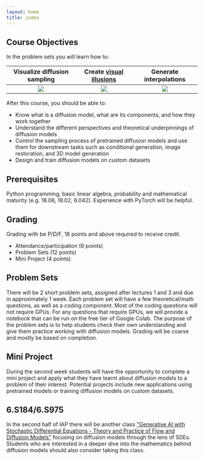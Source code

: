 ```yaml
---
layout: home
title: index
---
```


## Course Objectives

In the problem sets you will learn how to:

| Visualize diffusion sampling | Create [visual illusions][va-link] | Generate interpolations |
|:----------------------------:|:----------------------------------:|:-----------------------:|
| ![][flow-img]                | ![][rot-img]                       | ![][intp-img]           |


After this course, you should be able to:
 - Know what is a diffusion model, what are its components, and how they work together
 - Understand the different perspectives and theoretical underpinnings of diffusion models
 - Control the sampling process of pretrained diffusion models and use them for downstream tasks such as conditional generation, image restoration, and 3D model generation
 - Design and train diffusion models on custom datasets


## Prerequisites

Python programming, basic linear algebra, probability and mathematical maturity (e.g. 18.06, 18.02, 6.042). Experience with PyTorch will be helpful.

## Grading

Grading with be P/D/F, 18 points and above required to receive credit.
 - Attendance/participation (6 points)
 - Problem Sets (12 points)
 - Mini Project (4 points)

## Problem Sets

There will be 2 short problem sets, assigned after lectures 1 and 3 and due in approximately 1 week. Each problem set will have a few theoretical/math questions, as well as a coding component. Most of the coding questions will not require GPUs. For any questions that require GPUs, we will provide a notebook that can be run on the free tier of Google Colab. The purpose of the problem sets is to help students check their own understanding and give them practice working with diffusion models. Grading will be coarse and mostly be based on completion.

## Mini Project

During the second week students will have the opportunity to complete a mini project and apply what they have learnt about diffusion models to a problem of their interest. Potential projects include new applications using pretrained models or training diffusion models on custom datasets.

## 6.S184/6.S975

In the second half of IAP there will be another class ["Generative AI with Stochastic Differential Equations - Theory and Practice of Flow and Diffusion Models"](https://www.eecs.mit.edu/academics/iap-offerings/iap-2025/#:~:text=6.S184) focusing on diffusion models through the lens of SDEs. Students who are interested in a deeper dive into the mathematics behind diffusion models should also consider taking this class.


[flow-img]: /_images/demos/flow_anim_small.gif
[intp-img]: /_images/demos/interpolation.gif
[rot-img]:  /_images/demos/rotation.gif
[va-link]:  https://dangeng.github.io/visual_anagrams/
